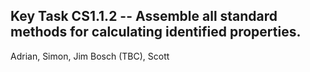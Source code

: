 ## Key Task CS1.1.2 -- Assemble all standard methods for calculating identified properties.
Adrian, Simon, Jim Bosch (TBC), Scott
